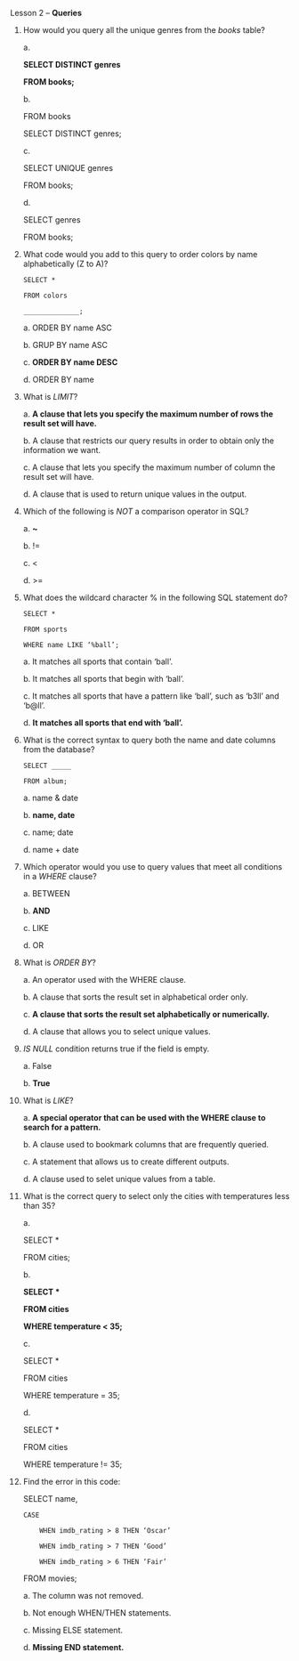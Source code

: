 Lesson 2 – **Queries**

1.	How would you query all the unique genres from the *books* table?

	a.
	
	**SELECT DISTINCT genres**

	**FROM books;**
	
	b.	
	
	FROM books

	SELECT DISTINCT genres;
	
	c. 	
	
	SELECT UNIQUE genres

	FROM books;
	
	d.	
	
	SELECT genres

	FROM books;

2.	What code would you add to this query to order colors by name alphabetically (Z to A)?
	
		SELECT *

		FROM colors

		______________;

	a.	ORDER BY name ASC

	b.	GRUP BY name ASC

	c.	**ORDER BY name DESC**

	d.	ORDER BY name

3.	What is *LIMIT*?

	a.	**A clause that lets you specify the maximum number of rows the result set will have.**

	b.	A clause that restricts our query results in order to obtain only the information we want.

	c.	A clause that lets you specify the maximum number of column the result set will have.

	d.	A clause that is used to return unique values in the output.

4.	Which of the following is *NOT* a comparison operator in SQL?

	a.	**~**

	b.	!=

	c.	<

	d.	>=

5.	What does the wildcard character % in the following SQL statement do?

		SELECT *

		FROM sports

		WHERE name LIKE ‘%ball’;

	a.	It matches all sports that contain ‘ball’.

	b.	It matches all sports that begin with ‘ball’.

	c.	It matches all sports that have a pattern like ‘ball’, such as ‘b3ll’ and ‘b@ll’.

	d.	**It matches all sports that end with ‘ball’.**

6.	What is the correct syntax to query both the name and date columns from the database?

		SELECT _____

		FROM album;

	a.	name & date

	b.	**name, date**

	c.	name; date

	d.	name + date

7.	Which operator would you use to query values that meet all conditions in a *WHERE* clause?

	a.	BETWEEN

	b.	**AND**

	c.	LIKE

	d.	OR

8.	What is *ORDER BY*?

	a.	An operator used with the WHERE clause.

	b.	A clause that sorts the result set in alphabetical order only.

	c.	**A clause that sorts the result set alphabetically or numerically.**

	d.	A clause that allows you to select unique values.

9.	*IS NULL* condition returns true if the field is empty.

	a.	False

	b.	**True**

10.	What is *LIKE*?

	a.	**A special operator that can be used with the WHERE clause to search for a pattern.**

	b.	A clause used to bookmark columns that are frequently queried.

	c.	A statement that allows us to create different outputs.

	d.	A clause used to selet unique values from a table.

11.	What is the correct query to select only the cities with temperatures less than 35?

	a.

	SELECT *

	FROM cities;

	b.

	__SELECT *__

	**FROM cities**

	**WHERE temperature < 35;**

	c.

	SELECT *

	FROM cities

	WHERE temperature = 35;

	d.

	SELECT *

	FROM cities

	WHERE temperature != 35;

12.	Find the error in this code:

	SELECT name,

		CASE

			WHEN imdb_rating > 8 THEN ‘Oscar’

			WHEN imdb_rating > 7 THEN ‘Good’

			WHEN imdb_rating > 6 THEN ‘Fair’

	FROM movies;

	a.	The column was not removed.

	b.	Not enough WHEN/THEN statements.

	c.	Missing ELSE statement.

	d.	**Missing END statement.**

